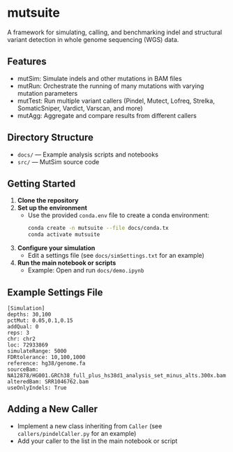 # mutsuite

A framework for simulating, calling, and benchmarking indel and structural variant detection in whole genome sequencing (WGS) data.

## Features
- mutSim: Simulate indels and other mutations in BAM files
- mutRun: Orchestrate the running of many mutations with varying mutation parameters
- mutTest: Run multiple variant callers (Pindel, Mutect, Lofreq, Strelka, SomaticSniper, Vardict, Varscan, and more)
- mutAgg: Aggregate and compare results from different callers

## Directory Structure
- `docs/` — Example analysis scripts and notebooks
- `src/` — MutSim source code

## Getting Started
1. **Clone the repository**
2. **Set up the environment**
   - Use the provided `conda.env` file to create a conda environment:
     ```bash
     conda create -n mutsuite --file docs/conda.tx
     conda activate mutsuite
     ```
3. **Configure your simulation**
   - Edit a settings file (see `docs/simSettings.txt` for an example)
4. **Run the main notebook or scripts**
   - Example: Open and run `docs/demo.ipynb`

## Example Settings File
```
[Simulation]
depths: 30,100
pctMut: 0.05,0.1,0.15
addQual: 0
reps: 3
chr: chr2
loc: 72933869
simulateRange: 5000
FDRtolerance: 10,100,1000
reference: hg38/genome.fa
sourceBam: NA12878/HG001.GRCh38_full_plus_hs38d1_analysis_set_minus_alts.300x.bam
alteredBam: SRR1046762.bam
useOnlyIndels: True
```

## Adding a New Caller
- Implement a new class inheriting from `Caller` (see `callers/pindelCaller.py` for an example)
- Add your caller to the list in the main notebook or script
